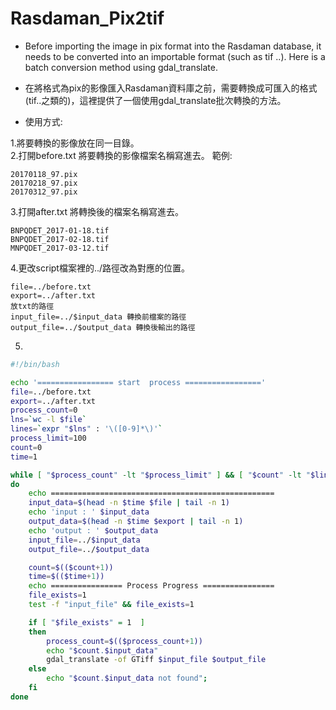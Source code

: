 # Rasdaman_Pix2tif
* Before importing the image in pix format into the Rasdaman database, it needs to be converted into an importable format (such as tif ..). Here is a batch conversion method using gdal_translate.

* 在將格式為pix的影像匯入Rasdaman資料庫之前，需要轉換成可匯入的格式(tif..之類的)，這裡提供了一個使用gdal_translate批次轉換的方法。

* 使用方式:  

1.將要轉換的影像放在同一目錄。  
2.打開before.txt 將要轉換的影像檔案名稱寫進去。
範例:
```
20170118_97.pix
20170218_97.pix
20170312_97.pix
```
3.打開after.txt 將轉換後的檔案名稱寫進去。  
```
BNPQDET_2017-01-18.tif
BNPQDET_2017-02-18.tif
MNPQDET_2017-03-12.tif
```
4.更改script檔案裡的../路徑改為對應的位置。 
```console
file=../before.txt   
export=../after.txt  
放txt的路徑  
input_file=../$input_data 轉換前檔案的路徑  
output_file=../$output_data 轉換後輸出的路徑  
``` 
5.
```bash
#!/bin/bash

echo '================= start  process ================='
file=../before.txt
export=../after.txt
process_count=0
lns=`wc -l $file`
lines=`expr "$lns" : '\([0-9]*\)'`
process_limit=100
count=0
time=1

while [ "$process_count" -lt "$process_limit" ] && [ "$count" -lt "$lines" ]
do	
	echo ==================================================	
	input_data=$(head -n $time $file | tail -n 1)
	echo 'input : ' $input_data
	output_data=$(head -n $time $export | tail -n 1)
	echo 'output : ' $output_data
	input_file=../$input_data
	output_file=../$output_data

	count=$(($count+1))
	time=$(($time+1))
	echo ================ Process Progress ================
	file_exists=1
	test -f "input_file" && file_exists=1

	if [ "$file_exists" = 1  ]
	then
		process_count=$(($process_count+1))
		echo "$count.$input_data"
		gdal_translate -of GTiff $input_file $output_file
	else
		echo "$count.$input_data not found";
	fi
done
```




